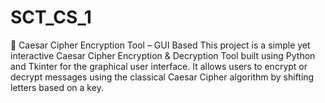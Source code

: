 # SCT_CS_1
🔐 Caesar Cipher Encryption Tool – GUI Based This project is a simple yet interactive Caesar Cipher Encryption &amp; Decryption Tool built using Python and Tkinter for the graphical user interface. It allows users to encrypt or decrypt messages using the classical Caesar Cipher algorithm by shifting letters based on a key. 
